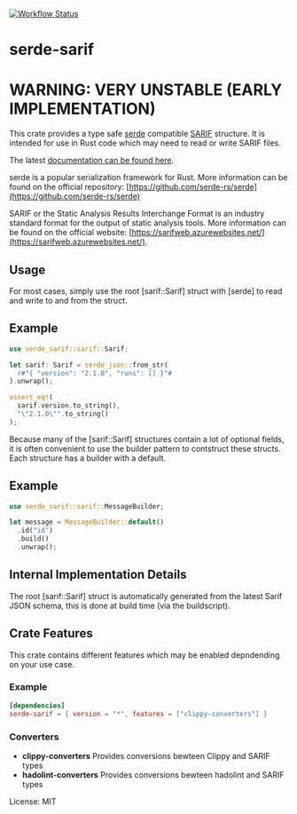 [![Workflow Status](https://github.com/psastras/sarif-rs/workflows/main/badge.svg)](https://github.com/psastras/sarif-rs/actions?query=workflow%3A%22main%22)

# serde-sarif

# WARNING: VERY UNSTABLE (EARLY IMPLEMENTATION)

This crate provides a type safe [serde](https://serde.rs/) compatible
[SARIF](https://sarifweb.azurewebsites.net/) structure. It is intended for use
in Rust code which may need to read or write SARIF files.

The latest [documentation can be found here](https://docs.rs/serde_sarif).

serde is a popular serialization framework for Rust. More information can be
found on the official repository:
[https://github.com/serde-rs/serde](https://github.com/serde-rs/serde)

SARIF or the Static Analysis Results Interchange Format is an industry standard
format for the output of static analysis tools. More information can be found on
the official website:
[https://sarifweb.azurewebsites.net/](https://sarifweb.azurewebsites.net/).

## Usage

For most cases, simply use the root [sarif::Sarif] struct with [serde] to read
and write to and from the struct.

## Example

```rust
use serde_sarif::sarif::Sarif;

let sarif: Sarif = serde_json::from_str(
  r#"{ "version": "2.1.0", "runs": [] }"#
).unwrap();

assert_eq!(
  sarif.version.to_string(),
  "\"2.1.0\"".to_string()
);
```

Because many of the [sarif::Sarif] structures contain a lot of optional fields,
it is often convenient to use the builder pattern to contstruct these structs.
Each structure has a builder with a default.

## Example

```rust
use serde_sarif::sarif::MessageBuilder;

let message = MessageBuilder::default()
  .id("id")
  .build()
  .unwrap();
```

## Internal Implementation Details

The root [sarif::Sarif] struct is automatically generated from the latest Sarif
JSON schema, this is done at build time (via the buildscript).

## Crate Features

This crate contains different features which may be enabled depndending on your
use case.

### Example

```toml
[dependencies]
serde-sarif = { version = "*", features = ["clippy-converters"] }
```

### Converters

- **clippy-converters** Provides conversions bewteen Clippy and SARIF types
- **hadolint-converters** Provides conversions bewteen hadolint and SARIF types

License: MIT
